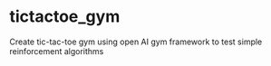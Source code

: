 # tictactoe_gym
Create tic-tac-toe gym using open AI gym framework to test simple reinforcement algorithms
